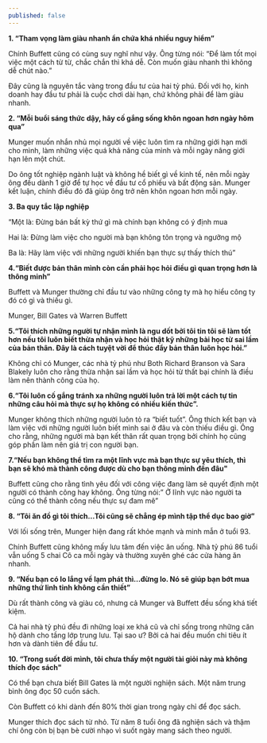 ```yaml
---
published: false
---
```

**1. “Tham vọng làm giàu nhanh ẩn chứa khá nhiều nguy hiểm”**

Chính Buffett cũng có cùng suy nghĩ như vậy. Ông từng nói: “Để làm tốt mọi việc một cách từ từ, chắc chắn thì khá dễ. Còn muốn giàu nhanh thì không dễ chút nào.”

Đây cũng là nguyên tắc vàng trong đầu tư của hai tỷ phú. Đối với họ, kinh doanh hay đầu tư phải là cuộc chơi dài hạn, chứ không phải để làm giàu nhanh.

**2. “Mỗi buổi sáng thức dậy, hãy cố gắng sống khôn ngoan hơn ngày hôm qua”**

Munger muốn nhắn nhủ mọi người về việc luôn tìm ra những giới hạn mới cho mình, làm những việc quá khả năng của mình và mỗi ngày nâng giới hạn lên một chút.

Do ông tốt nghiệp ngành luật và không hề biết gì về kinh tế, nên mỗi ngày ông đều dành 1 giờ để tự học về đầu tư cổ phiếu và bất động sản. Munger kết luận, chính điều đó đã giúp ông trở nên khôn ngoan hơn mỗi ngày.

**3. Ba quy tắc lập nghiệp**

“Một là: Đừng bán bất kỳ thứ gì mà chính bạn không có ý định mua

Hai là: Đừng làm việc cho người mà bạn không tôn trọng và ngưỡng mộ

Ba là: Hãy làm việc với những người khiến bạn thực sự thấy thích thú”

**4.“Biết được bản thân mình còn cần phải học hỏi điều gì quan trọng hơn là thông minh”**

Buffett và Munger thường chỉ đầu tư vào những công ty mà họ hiểu công ty đó có gì và thiếu gì.

Munger, Bill Gates và Warren Buffett

**5.“Tôi thích những người tự nhận mình là ngu dốt bởi tôi tin tôi sẽ làm tốt hơn nếu tôi luôn biết thừa nhận và học hỏi thật kỹ những bài học từ sai lầm của bản thân. Đây là cách tuyệt vời để thúc đẩy bản thân luôn học hỏi.”**

Không chỉ có Munger, các nhà tỷ phú như Both Richard Branson và Sara Blakely luôn cho rằng thừa nhận sai lầm và học hỏi từ thất bại chính là điều làm nên thành công của họ.

**6.“Tôi luôn cố gắng tránh xa những người luôn trả lời một cách tự tin những câu hỏi mà thực sự họ không có nhiều kiến thức”.**

Munger không thích những người luôn tỏ ra “biết tuốt”. Ông thích kết bạn và làm việc với những người luôn biết mình sai ở đâu và còn thiếu điều gì. Ông cho rằng, những người mà bạn kết thân rất quan trọng bởi chính họ cũng góp phần làm nên giá trị con người bạn.

**7.“Nếu bạn không thể tìm ra một lĩnh vực mà bạn thực sự yêu thích, thì bạn sẽ khó mà thành công được dù cho bạn thông minh đến đâu"**

Buffett cũng cho rằng tình yêu đối với công việc đang làm sẽ quyết định một người có thành công hay không. Ông từng nói:” Ở lĩnh vực nào người ta cũng có thể thành công nếu thực sự đam mê”

**8. “Tôi ăn đồ gì tôi thích…Tôi cũng sẽ chẳng ép mình tập thể dục bao giờ”**

Với lối sống trên, Munger hiện đang rất khỏe mạnh và minh mẫn ở tuổi 93.

Chính Buffett cũng không mấy lưu tâm đến việc ăn uống. Nhà tỷ phú 86 tuổi vẫn uống 5 chai Cô ca mỗi ngày và thường xuyên ghé các cửa hàng ăn nhanh.

**9. “Nếu bạn có lo lắng về lạm phát thì…đừng lo. Nó sẽ giúp bạn bớt mua những thứ linh tinh không cần thiết”**

Dù rất thành công và giàu có, nhưng cả Munger và Buffett đều sống khá tiết kiệm.

Cả hai nhà tỷ phú đều đi những loại xe khá cũ và chỉ sống trong những căn hộ dành cho tầng lớp trung lưu. Tại sao ư? Bởi cả hai đều muốn chi tiêu ít hơn và dành tiên để đầu tư.

**10. “Trong suốt đời mình, tôi chưa thấy một người tài giỏi này mà không thích đọc sách"**

Có thể bạn chưa biết Bill Gates là một người nghiện sách. Một năm trung bình ông đọc 50 cuốn sách.

Còn Buffett có khi dành đến 80% thời gian trong ngày chỉ để đọc sách.

Munger thích đọc sách từ nhỏ. Từ năm 8 tuổi ông đã nghiện sách và thậm chí ông còn bị bạn bè cười nhạo vì suốt ngày mang sách theo người.